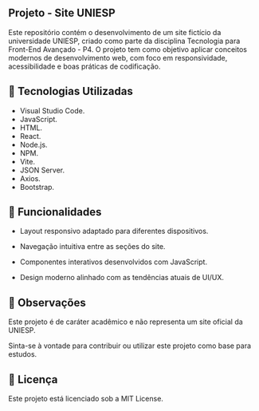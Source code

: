 ## Projeto - Site UNIESP
Este repositório contém o desenvolvimento de um site fictício da universidade UNIESP, criado como parte da disciplina Tecnologia para Front-End Avançado - P4. O projeto tem como objetivo aplicar conceitos modernos de desenvolvimento web, com foco em responsividade, acessibilidade e boas práticas de codificação.

## 🚀 Tecnologias Utilizadas

- Visual Studio Code.
- JavaScript.
- HTML.
- React.
- Node.js.
- NPM.
- Vite.
- JSON Server.
- Axios.
- Bootstrap.

## 🧩 Funcionalidades
- Layout responsivo adaptado para diferentes dispositivos.

- Navegação intuitiva entre as seções do site.

- Componentes interativos desenvolvidos com JavaScript.

- Design moderno alinhado com as tendências atuais de UI/UX.

## 📌 Observações
Este projeto é de caráter acadêmico e não representa um site oficial da UNIESP.

Sinta-se à vontade para contribuir ou utilizar este projeto como base para estudos.

## 📄 Licença
Este projeto está licenciado sob a MIT License.
